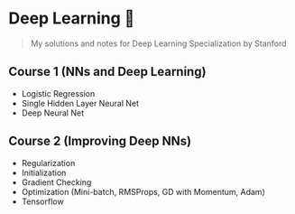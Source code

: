 # Deep Learning 🧠

> My solutions and notes for Deep Learning Specialization by Stanford

## Course 1 (NNs and Deep Learning)

- Logistic Regression
- Single Hidden Layer Neural Net
- Deep Neural Net

## Course 2 (Improving Deep NNs)

- Regularization
- Initialization
- Gradient Checking
- Optimization (Mini-batch, RMSProps, GD with Momentum, Adam)
- Tensorflow
